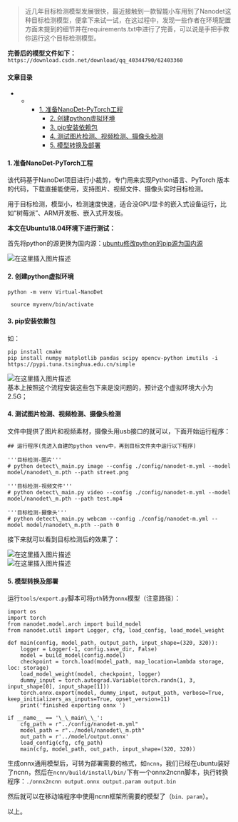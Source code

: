 







> 
> 近几年目标检测模型发展很快，最近接触到一款智能小车用到了Nanodet这种目标检测模型，便拿下来试一试，在这过程中，发现一些作者在环境配置方面未提到的细节并在requirements.txt中进行了完善，可以说是手把手教你运行这个目标检测模型。
> 
> 
> 


**完善后的模型文件如下：**  
 `https://download.csdn.net/download/qq_40344790/62403360`




#### 文章目录


* + - [1. 准备NanoDet-PyTorch工程](#1_NanoDetPyTorch_6)
		- [2. 创建python虚拟环境](#2_python_17)
		- [3. pip安装依赖包](#3_pip_25)
		- [4. 测试图片检测、视频检测、摄像头检测](#4__35)
		- [5. 模型转换及部署](#5__56)




#### 1. 准备NanoDet-PyTorch工程


该代码基于NanoDet项目进行小裁剪，专门用来实现Python语言、PyTorch 版本的代码，下载直接能使用，支持图片、视频文件、摄像头实时目标检测。


用于目标检测，模型小，检测速度快速，适合没GPU显卡的嵌入式设备运行，比如“树莓派”、ARM开发板、嵌入式开发板。


**本文在Ubuntu18.04环境下进行测试：**


首先将python的源更换为国内源：[ubuntu修改python的pip源为国内源](https://blog.csdn.net/limengshi138392/article/details/111315014?ops_request_misc=%257B%2522request%255Fid%2522%253A%2522163937806816780274121222%2522%252C%2522scm%2522%253A%252220140713.130102334..%2522%257D&request_id=163937806816780274121222&biz_id=0&utm_medium=distribute.pc_search_result.none-task-blog-2~all~baidu_landing_v2~default-1-111315014.first_rank_v2_pc_rank_v29&utm_term=ubuntu%20python%E6%8D%A2%E5%9B%BD%E5%86%85%E6%BA%90&spm=1018.2226.3001.4187)


![在这里插入图片描述](https://img-blog.csdnimg.cn/0a1230c931ea4ecfb5a7e217e08ba53e.png?x-oss-process=image/watermark,type_d3F5LXplbmhlaQ,shadow_50,text_Q1NETiBARnJhbmvlrabkuaDot6_kuIo=,size_20,color_FFFFFF,t_70,g_se,x_16)


#### 2. 创建python虚拟环境



```
python -m venv Virtual-NanoDet

```


```
 source myvenv/bin/activate

```

#### 3. pip安装依赖包


如：



```
pip install cmake
pip install numpy matplotlib pandas scipy opencv-python imutils -i https://pypi.tuna.tsinghua.edu.cn/simple

```

![在这里插入图片描述](https://img-blog.csdnimg.cn/de0d38395ff3472c91cd23d3ba5c45a2.png?x-oss-process=image/watermark,type_d3F5LXplbmhlaQ,shadow_50,text_Q1NETiBARnJhbmvlrabkuaDot6_kuIo=,size_14,color_FFFFFF,t_70,g_se,x_16)  
 基本上按照这个流程安装这些包下来是没问题的，预计这个虚拟环境大小为2.5G；


#### 4. 测试图片检测、视频检测、摄像头检测


文件中提供了图片和视频素材，摄像头用usb接口的就可以，下面开始运行程序：



```
## 运行程序(先进入自建的python venv中，再到目标文件夹中运行以下程序)

'''目标检测-图片'''
# python detect\_main.py image --config ./config/nanodet-m.yml --model model/nanodet\_m.pth --path street.png

'''目标检测-视频文件'''
# python detect\_main.py video --config ./config/nanodet-m.yml --model model/nanodet\_m.pth --path test.mp4

'''目标检测-摄像头'''
# python detect\_main.py webcam --config ./config/nanodet-m.yml --model model/nanodet\_m.pth --path 0

```

接下来就可以看到目标检测后的效果了：


![在这里插入图片描述](https://img-blog.csdnimg.cn/87ee912818454151a03aace867f0af7c.png?x-oss-process=image/watermark,type_d3F5LXplbmhlaQ,shadow_50,text_Q1NETiBARnJhbmvlrabkuaDot6_kuIo=,size_14,color_FFFFFF,t_70,g_se,x_16)  
 ![在这里插入图片描述](https://img-blog.csdnimg.cn/06a0e966eaaf4f70b2a890b053779175.png?x-oss-process=image/watermark,type_d3F5LXplbmhlaQ,shadow_50,text_Q1NETiBARnJhbmvlrabkuaDot6_kuIo=,size_20,color_FFFFFF,t_70,g_se,x_16)


#### 5. 模型转换及部署


运行`tools/export.py`脚本可将`pth`转为`onnx`模型（注意路径）：



```
import os
import torch
from nanodet.model.arch import build_model
from nanodet.util import Logger, cfg, load_config, load_model_weight

def main(config, model_path, output_path, input_shape=(320, 320)):
    logger = Logger(-1, config.save_dir, False)
    model = build_model(config.model)
    checkpoint = torch.load(model_path, map_location=lambda storage, loc: storage)
    load_model_weight(model, checkpoint, logger)
    dummy_input = torch.autograd.Variable(torch.randn(1, 3, input_shape[0], input_shape[1]))
    torch.onnx.export(model, dummy_input, output_path, verbose=True, keep_initializers_as_inputs=True, opset_version=11)
    print('finished exporting onnx ')

if __name__ == '\_\_main\_\_':
    cfg_path = r"../config/nanodet-m.yml"
    model_path = r"../model/nanodet\_m.pth"
    out_path = r'../model/output.onnx'
    load_config(cfg, cfg_path)
    main(cfg, model_path, out_path, input_shape=(320, 320))

```

生成onnx通用模型后，可转为部署需要的格式，如`ncnn`，我们已经在ubuntu装好了ncnn，然后在`ncnn/build/install/bin/`下有一个onnx2ncnn脚本，执行转换程序：`./onnx2ncnn output.onnx output.param output.bin`


然后就可以在移动端程序中使用ncnn框架所需要的模型了（`bin、param`）。


以上。






